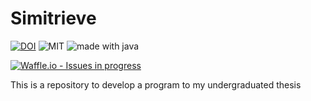 # Simitrieve
[![DOI](https://zenodo.org/badge/DOI/10.5281/zenodo.1492898.svg)](https://doi.org/10.5281/zenodo.1492898)
<img src="https://img.shields.io/github/license/mashape/apistatus.svg" alt="MIT">
<img src="https://img.shields.io/badge/made%20with-java-orange.svg" alt="made with java">


[![Waffle.io - Issues in progress](https://badge.waffle.io/costabatista/simitrieve.png?label=in%20progress&title=In%20Progress)](http://waffle.io/costabatista/simitrieve)

This is a repository to develop a program to my undergraduated thesis 
